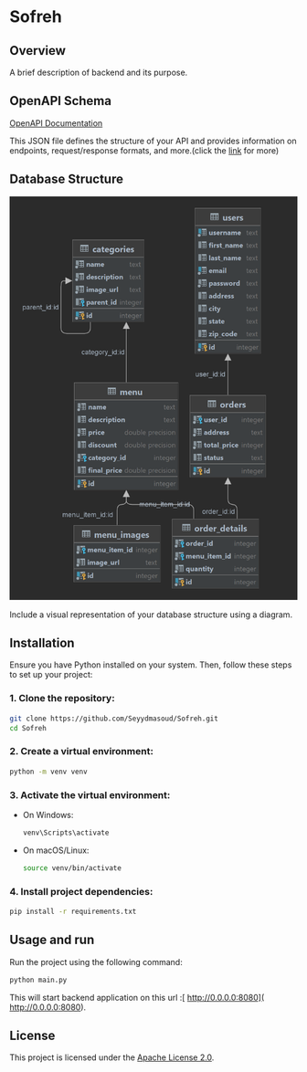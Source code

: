 # Sofreh

## Overview

A brief description of backend and its purpose.

## OpenAPI Schema

[OpenAPI Documentation](https://petstore.swagger.io/?url=https://raw.githubusercontent.com/Seyydmasoud/Sofreh/Backend/openapi_schema.json)

This JSON file defines the structure of your API and provides information on endpoints, request/response formats, and
more.(click the
[link](https://petstore.swagger.io/?url=https://raw.githubusercontent.com/Seyydmasoud/Sofreh/Backend/openapi_schema.json)
for more)

## Database Structure

![Database Diagram](Diagram.png)

Include a visual representation of your database structure using a diagram.

## Installation

Ensure you have Python installed on your system. Then, follow these steps to set up your project:

### 1. Clone the repository:
   ```bash
   git clone https://github.com/Seyydmasoud/Sofreh.git
   cd Sofreh
   ``` 
### 2. Create a virtual environment:
   ```bash
   python -m venv venv
   ```
### 3. Activate the virtual environment:
   -  On Windows:
      ```bash 
      venv\Scripts\activate
      ``` 
   - On macOS/Linux:
      ```bash 
      source venv/bin/activate
      ``` 
     
### 4. Install project dependencies:
   ```bash 
   pip install -r requirements.txt
   ``` 

## Usage and run

Run the project using the following command:
   ```bash 
   python main.py
   ``` 

This will start backend application on this url :[ http://0.0.0.0:8080]( http://0.0.0.0:8080).

[//]: # (## Contributing)

[//]: # ()

## License

This project is licensed under the [Apache License 2.0](LICENSE).
 